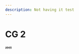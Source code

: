 ```yaml
---
description: Not having it test
---
```



# CG 2

`имя`

<figure><img src="https://d1syadtv5cx0g6.cloudfront.net/blog/3469355168-wrapup-banner_06.png" alt=""><figcaption></figcaption></figure>
